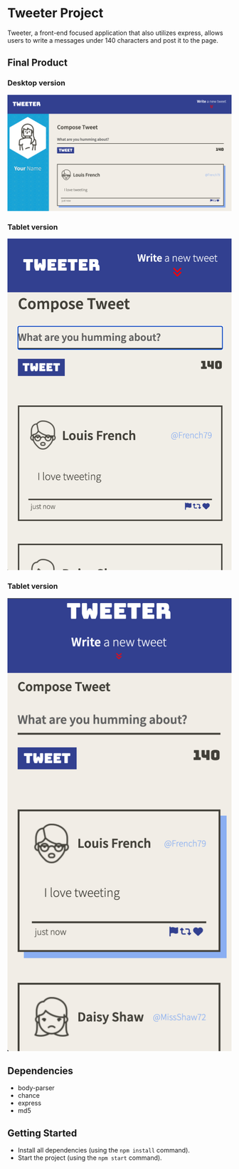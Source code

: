 # Tweeter Project

Tweeter, a front-end focused application that also utilizes express, allows users to write a messages under 140 characters and post it to the page.

## Final Product

### Desktop version
!["screenshot of desktop version"](https://github.com/rebecca-romeo/tweeter/blob/master/public/images/desktop.png)

### Tablet version
!["screenshot of tablet version"](https://github.com/rebecca-romeo/tweeter/blob/master/public/images/tablet.png)

### Tablet version
!["screenshot of mobile version"](https://github.com/rebecca-romeo/tweeter/blob/master/public/images/mobile.png)

## Dependencies

- body-parser
- chance
- express
- md5

## Getting Started

- Install all dependencies (using the `npm install` command).
- Start the project (using the `npm start` command).
